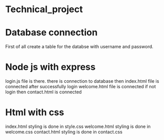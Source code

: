 # Technical_project

# Database connection

First of all create a table for the databse with username and password.

# Node js with express 

login.js file is there.
there is connection to database
then index.html file is connected
after successfully login welcome.html file is connected
if not login then contact.html is connected

# Html with css

index.html styling is done in style.css
welcome.html styling is done in welcome.css
contact.html styling is done in contact.css
